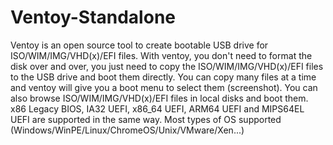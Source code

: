 # Ventoy-Standalone
Ventoy is an open source tool to create bootable USB drive for ISO/WIM/IMG/VHD(x)/EFI files. With ventoy, you don't need to format the disk over and over, you just need to copy the ISO/WIM/IMG/VHD(x)/EFI files to the USB drive and boot them directly. You can copy many files at a time and ventoy will give you a boot menu to select them (screenshot). You can also browse ISO/WIM/IMG/VHD(x)/EFI files in local disks and boot them. x86 Legacy BIOS, IA32 UEFI, x86_64 UEFI, ARM64 UEFI and MIPS64EL UEFI are supported in the same way. Most types of OS supported (Windows/WinPE/Linux/ChromeOS/Unix/VMware/Xen...)
